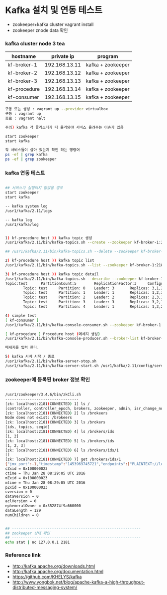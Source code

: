 #  Kafka 설치 및 연동 테스트 

* zookeeper+kafka  cluster vagrant install
* zookeeper znode data 확인


### kafka cluster node 3 tea
hostname  | private ip | program
------------ | ------------- | -------------
kf-broker-1  |  192.168.13.11   |  kafka + zookeeper
kf-broker-2   |  192.168.13.12  |  kafka + zookeeper
kf-broker-3   |  192.168.13.13   |     kafka + zookeeper
kf-procedure   |  192.168.13.14  |   kafka + zookeeper
kf-consumer   |  192.168.13.15   |   kafka + zookeeper

```bash
구동 또는 생성 : vagrant up --provider virtualbox
구동 : vagrant up
종료 : vagrant halt

주의) kafka 각 클러스터가 다 올라와야 서비스 올려주는 이슈가 있음

start zookeeper 
start kafka

각 서비스들이 살아 있는지 확인 하는 명령어 
ps -ef | grep kafka
ps -ef | grep zookeeper
```

###  kafka 연동 테스트 
```bash

## 서비스가 실행되지 않았을 경우 
start zookeeper
start kafka

-- kafka system log 
/usr1/kafka/2.11/logs    

-- kafka log 
/usr1/kafka/log


1) kf-procedure host )) kafka topic 생성 
/usr1/kafka/2.11/bin/kafka-topics.sh --create --zookeeper kf-broker-1:2181  --replication-factor 3 --partitions 3 --topic sqltag

## /usr1/kafka/2.11/bin/kafka-topics.sh --delete --zookeeper kf-broker-1:2181 --topic sqltag

2) kf-procedure host )) kafka topic list 
/usr1/kafka/2.11/bin/kafka-topics.sh --list --zookeeper kf-broker-1:2181

3) kf-procedure host )) kafka topic detail 
/usr1/kafka/2.11/bin/kafka-topics.sh --describe --zookeeper kf-broker-1:2181 --topic sqltag
Topic:test      PartitionCount:5        ReplicationFactor:3     Configs:
        Topic: test     Partition: 0    Leader: 3       Replicas: 3,1,2 Isr: 3,1,2
        Topic: test     Partition: 1    Leader: 1       Replicas: 1,2,3 Isr: 1,2,3
        Topic: test     Partition: 2    Leader: 2       Replicas: 2,3,1 Isr: 2
        Topic: test     Partition: 3    Leader: 3       Replicas: 3,2,1 Isr: 3,2,1
        Topic: test     Partition: 4    Leader: 1       Replicas: 1,3,2 Isr: 1,3,2

4) simple test 
[ kf-consumer ] 
/usr1/kafka/2.11/bin/kafka-console-consumer.sh --zookeeper kf-broker-1:2181 --topic sqltag --from-beginning

[ kf-procedure ] Procedure host (메세지 생성)
/usr1/kafka/2.11/bin/kafka-console-producer.sh --broker-list kf-broker-1:9092,kf-broker-2:9092,kf-broker-3:9093  --topic sqltag

메세지를 입력 한다. 

5) kafka 서버 시작 / 종료 
/usr1/kafka/2.11/bin/kafka-server-stop.sh
/usr1/kafka/2.11/bin/kafka-server-start.sh /usr1/kafka/2.11/config/server.properties


```

###  zookeeper에 등록된 broker 정보 확인 
```bash

/usr1/zookeeper/3.4.6/bin/zkCli.sh
---------------------------------
[zk: localhost:2181(CONNECTED) 1] ls /
[controller, controller_epoch, brokers, zookeeper, admin, isr_change_notification, consumers, config]
[zk: localhost:2181(CONNECTED) 2] ls /brokeers
Node does not exist: /brokeers
[zk: localhost:2181(CONNECTED) 3] ls /brokers
[ids, topics, seqid]
[zk: localhost:2181(CONNECTED) 4] ls /brokers/ids
[1, 2]
[zk: localhost:2181(CONNECTED) 5] ls /brokers/ids
[1, 2, 3]
[zk: localhost:2181(CONNECTED) 6] ls /brokers/ids/1
[]
[zk: localhost:2181(CONNECTED) 7] get /brokers/ids/1
{"jmx_port":-1,"timestamp":"1453969745721","endpoints":["PLAINTEXT://localhost:9092"],"host":"localhost","version":2,"port":9092}
cZxid = 0x100000023
ctime = Thu Jan 28 08:29:05 UTC 2016
mZxid = 0x100000023
mtime = Thu Jan 28 08:29:05 UTC 2016
pZxid = 0x100000023
cversion = 0
dataVersion = 0
aclVersion = 0
ephemeralOwner = 0x352874f9a660000
dataLength = 129
numChildren = 0


## ----------------------------------------------------------
## zookeeper 상태 확인 
## ----------------------------------------------------------
echo stat | nc 127.0.0.1 2181


```

### Reference link
* http://kafka.apache.org/downloads.html
* http://kafka.apache.org/documentation.html
* https://github.com/KHELYS/kafka
* http://www.yongbok.net/blog/apache-kafka-a-high-throughput-distributed-messaging-system/
